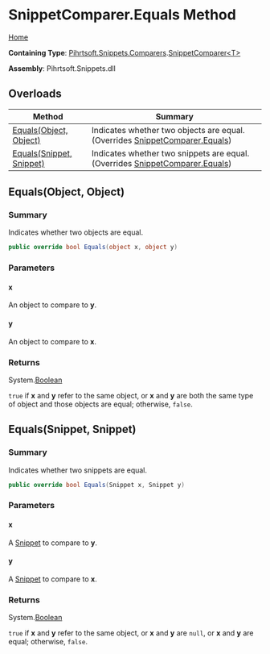 # SnippetComparer\.Equals Method

[Home](../../../../../README.md)

**Containing Type**: [Pihrtsoft.Snippets.Comparers](../../README.md)\.[SnippetComparer\<T>](../README.md)

**Assembly**: Pihrtsoft\.Snippets\.dll

## Overloads

| Method | Summary |
| ------ | ------- |
| [Equals(Object, Object)](#Pihrtsoft_Snippets_Comparers_SnippetComparer_1_Equals_System_Object_System_Object_) | Indicates whether two objects are equal\. \(Overrides [SnippetComparer.Equals](../../SnippetComparer/Equals/README.md#Pihrtsoft_Snippets_Comparers_SnippetComparer_Equals_System_Object_System_Object_)\) |
| [Equals(Snippet, Snippet)](#Pihrtsoft_Snippets_Comparers_SnippetComparer_1_Equals_Pihrtsoft_Snippets_Snippet_Pihrtsoft_Snippets_Snippet_) | Indicates whether two snippets are equal\. \(Overrides [SnippetComparer.Equals](../../SnippetComparer/Equals/README.md#Pihrtsoft_Snippets_Comparers_SnippetComparer_Equals_Pihrtsoft_Snippets_Snippet_Pihrtsoft_Snippets_Snippet_)\) |

## Equals\(Object, Object\)<a name="Pihrtsoft_Snippets_Comparers_SnippetComparer_1_Equals_System_Object_System_Object_"></a>

### Summary

Indicates whether two objects are equal\.

```csharp
public override bool Equals(object x, object y)
```

### Parameters

#### x

An object to compare to **y**\.

#### y

An object to compare to **x**\.

### Returns

System\.[Boolean](https://docs.microsoft.com/en-us/dotnet/api/system.boolean)

`true` if **x** and **y** refer to the same object, or **x** and **y** are both the same type of object and those objects are equal; otherwise, `false`\.

## Equals\(Snippet, Snippet\)<a name="Pihrtsoft_Snippets_Comparers_SnippetComparer_1_Equals_Pihrtsoft_Snippets_Snippet_Pihrtsoft_Snippets_Snippet_"></a>

### Summary

Indicates whether two snippets are equal\.

```csharp
public override bool Equals(Snippet x, Snippet y)
```

### Parameters

#### x

A [Snippet](../../../Snippet/README.md) to compare to **y**\.

#### y

A [Snippet](../../../Snippet/README.md) to compare to **x**\.

### Returns

System\.[Boolean](https://docs.microsoft.com/en-us/dotnet/api/system.boolean)

`true` if **x** and **y** refer to the same object, or **x** and **y** are `null`, or **x** and **y** are equal; otherwise, `false`\.